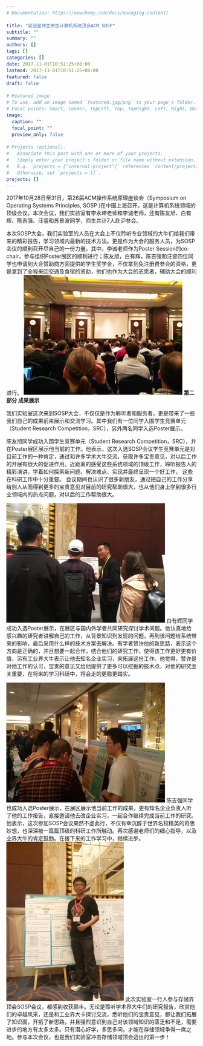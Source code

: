 ```yaml
---
# Documentation: https://wowchemy.com/docs/managing-content/

title: "实验室师生参加计算机系统顶会ACM SOSP"
subtitle: ""
summary: ""
authors: []
tags: []
categories: []
date: 2017-11-01T10:51:25+08:00
lastmod: 2017-11-01T10:51:25+08:00
featured: false
draft: false

# Featured image
# To use, add an image named `featured.jpg/png` to your page's folder.
# Focal points: Smart, Center, TopLeft, Top, TopRight, Left, Right, BottomLeft, Bottom, BottomRight.
image:
  caption: ""
  focal_point: ""
  preview_only: false

# Projects (optional).
#   Associate this post with one or more of your projects.
#   Simply enter your project's folder or file name without extension.
#   E.g. `projects = ["internal-project"]` references `content/project/deep-learning/index.md`.
#   Otherwise, set `projects = []`.
projects: []
---
```

2017年10月28日至31日，第26届ACM操作系统原理座谈会（Symposium on Operating Systems Principles, SOSP )在中国上海召开，这是计算机系统领域的顶级会议。本次会议，我们实验室有李永坤老师和李诚老师，还有陈友旭、白有辉、陈吉强、汪睿和苏景波同学，师生共计7人赴沪参会。

本次SOSP大会，我们实验室的人员在大会上不仅聆听专业领域的大牛们给我们带来的精彩报告，学习领域内最新的技术方法。更是作为大会的服务人员，为SOSP会议的顺利召开尽自己的一份力量。其中，李诚老师作为Poster Session的co-chair，参与组织Poster展区的顺利进行；陈友旭，白有辉，陈吉强和汪睿四位同学也申请到大会赞助商方面提供的学生奖学金，不仅拿到免注册费参会的资格，更是拿到了全程来回交通及食宿的资助，他们也作为大会的志愿者，辅助大会的顺利进行。
![SOSP3-420x316.jpg](SOSP3-420x316.jpg)
**第二部分 成果展示**

我们实验室这次来到SOSP大会，不仅仅是作为聆听者和服务者，更是带来了一些我们自己的成果前来展示和交流学习。其中我们有一位同学入围学生竞赛单元（Student Research Competition，SRC），另外两名同学入选Poster展示。

陈友旭同学成功入围学生竞赛单元（Student Research Competition，SRC），并在Poster展区展示他当前的工作。他表示，这次入选SOSP会议学生竞赛单元是对目前工作的一种肯定，通过和许多学术大牛交流，获取许多宝贵意见，对以后工作的开展有很大的促进作用。近距离的感受这些系统领域的顶级工作，聆听报告人的精彩演讲，学着如何探索新问题、解决难点、实现并最终呈现一个好工作， 这些在科研工作中十分重要。 会议期间也认识了很多新朋友，通过把自己的工作分享给别人从而得到更多的宝贵意见对目前的研究帮助很大，也从他们身上学到很多行业领域内的热点问题，对以后的工作帮助很大。

![SOSP5-420x315.jpg](SOSP5-420x315.jpg)
白有辉同学成功入选Poster展示，在展区与国内外学者共同研究探讨学术问题。他认真地给感兴趣的研究者讲解自己的工作，从背景知识到发现的问题，再到该问题给系统带来的影响，最后采用什么样的技术方案去解决。有学者赞许他的新思路，表示这个方向是正确的，并且想要一起合作，结合他们的研究工作，使得该工作更好更有价值，另有工业界大牛表示让他去知名企业实习，来拓展这份工作。他觉得，赞许是对他工作的认可，宝贵的意见又给他提供了更多可以挖掘的技术点，对他的研究至关重要，在将来的学习科研中，将会走的更稳更踏实。

![SOSP8-420x316.jpg](SOSP8-420x316.jpg)
陈吉强同学也成功入选Poster展示，在展区展示他当前工作的成果，更有知名企业负责人听了他的工作报告，直接邀请他去改企业实习，一起合作继续完成当前工作的研究。他表示，这次参加SOSP会议果然不虚此行，不仅有幸沉醉于世界名校精英的奇思妙想，也深深被一篇篇顶级的科研工作所触动。再次感谢老师们的细心指导，以及业界大牛的肯定鼓励。在接下来的工作学习中，继续进步。
![SOSP11-311x420.jpg](SOSP11-311x420.jpg)
此次实验室一行人参与存储界顶会SOSP会议，都感到收获颇丰。无论是聆听学术界大牛们的研究报告，欣赏他们的卓越风采，还是和工业界大卡探讨交流，悉听他们的宝贵意见，都让我们拓展了知识面，开拓了新思路，并且强烈意识到自己对该领域知识的匮乏和不足，需要进步的地方有太多太多。只有潜心好学，多思多问，才能在存储领域争得一席之地。参与本次会议，也是我们实验室冲击存储领域顶会迈出的第一步！